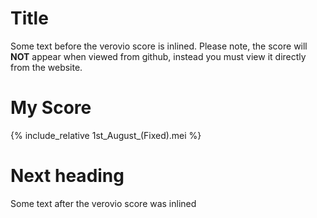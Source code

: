 # Title

Some text before the verovio score is inlined.
Please note, the score will **NOT** appear when viewed from github, instead you must view it directly from the website.

# My Score

{% include_relative 1st_August_(Fixed).mei %}

# Next heading

Some text after the verovio score was inlined
